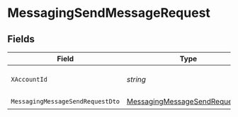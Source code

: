 # MessagingSendMessageRequest


## Fields

| Field                                                                                       | Type                                                                                        | Required                                                                                    | Description                                                                                 |
| ------------------------------------------------------------------------------------------- | ------------------------------------------------------------------------------------------- | ------------------------------------------------------------------------------------------- | ------------------------------------------------------------------------------------------- |
| `XAccountId`                                                                                | *string*                                                                                    | :heavy_check_mark:                                                                          | The account identifier                                                                      |
| `MessagingMessageSendRequestDto`                                                            | [MessagingMessageSendRequestDto](../../Models/Components/MessagingMessageSendRequestDto.md) | :heavy_check_mark:                                                                          | N/A                                                                                         |